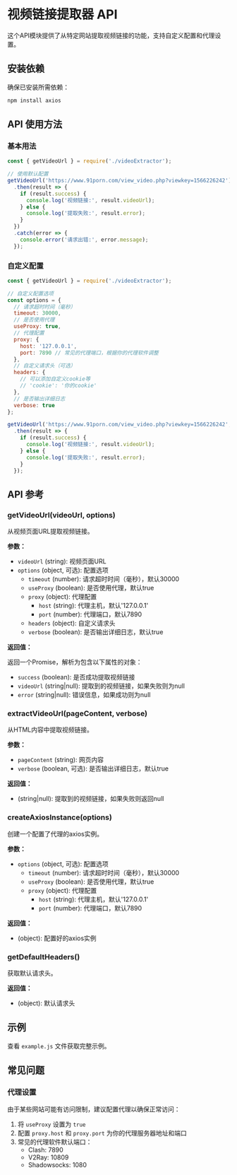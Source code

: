 # 视频链接提取器 API

这个API模块提供了从特定网站提取视频链接的功能，支持自定义配置和代理设置。

## 安装依赖

确保已安装所需依赖：

```bash
npm install axios
```

## API 使用方法

### 基本用法

```javascript
const { getVideoUrl } = require('./videoExtractor');

// 使用默认配置
getVideoUrl('https://www.91porn.com/view_video.php?viewkey=1566226242')
  .then(result => {
    if (result.success) {
      console.log('视频链接:', result.videoUrl);
    } else {
      console.log('提取失败:', result.error);
    }
  })
  .catch(error => {
    console.error('请求出错:', error.message);
  });
```

### 自定义配置

```javascript
const { getVideoUrl } = require('./videoExtractor');

// 自定义配置选项
const options = {
  // 请求超时时间（毫秒）
  timeout: 30000,
  // 是否使用代理
  useProxy: true,
  // 代理配置
  proxy: {
    host: '127.0.0.1',
    port: 7890 // 常见的代理端口，根据你的代理软件调整
  },
  // 自定义请求头（可选）
  headers: {
    // 可以添加自定义cookie等
    // 'cookie': '你的cookie'
  },
  // 是否输出详细日志
  verbose: true
};

getVideoUrl('https://www.91porn.com/view_video.php?viewkey=1566226242', options)
  .then(result => {
    if (result.success) {
      console.log('视频链接:', result.videoUrl);
    } else {
      console.log('提取失败:', result.error);
    }
  });
```

## API 参考

### getVideoUrl(videoUrl, options)

从视频页面URL提取视频链接。

**参数：**

- `videoUrl` (string): 视频页面URL
- `options` (object, 可选): 配置选项
  - `timeout` (number): 请求超时时间（毫秒），默认30000
  - `useProxy` (boolean): 是否使用代理，默认true
  - `proxy` (object): 代理配置
    - `host` (string): 代理主机，默认'127.0.0.1'
    - `port` (number): 代理端口，默认7890
  - `headers` (object): 自定义请求头
  - `verbose` (boolean): 是否输出详细日志，默认true

**返回值：**

返回一个Promise，解析为包含以下属性的对象：
- `success` (boolean): 是否成功提取视频链接
- `videoUrl` (string|null): 提取到的视频链接，如果失败则为null
- `error` (string|null): 错误信息，如果成功则为null

### extractVideoUrl(pageContent, verbose)

从HTML内容中提取视频链接。

**参数：**

- `pageContent` (string): 网页内容
- `verbose` (boolean, 可选): 是否输出详细日志，默认true

**返回值：**

- (string|null): 提取到的视频链接，如果失败则返回null

### createAxiosInstance(options)

创建一个配置了代理的axios实例。

**参数：**

- `options` (object, 可选): 配置选项
  - `timeout` (number): 请求超时时间（毫秒），默认30000
  - `useProxy` (boolean): 是否使用代理，默认true
  - `proxy` (object): 代理配置
    - `host` (string): 代理主机，默认'127.0.0.1'
    - `port` (number): 代理端口，默认7890

**返回值：**

- (object): 配置好的axios实例

### getDefaultHeaders()

获取默认请求头。

**返回值：**

- (object): 默认请求头

## 示例

查看 `example.js` 文件获取完整示例。

## 常见问题

### 代理设置

由于某些网站可能有访问限制，建议配置代理以确保正常访问：

1. 将 `useProxy` 设置为 `true`
2. 配置 `proxy.host` 和 `proxy.port` 为你的代理服务器地址和端口
3. 常见的代理软件默认端口：
   - Clash: 7890
   - V2Ray: 10809
   - Shadowsocks: 1080